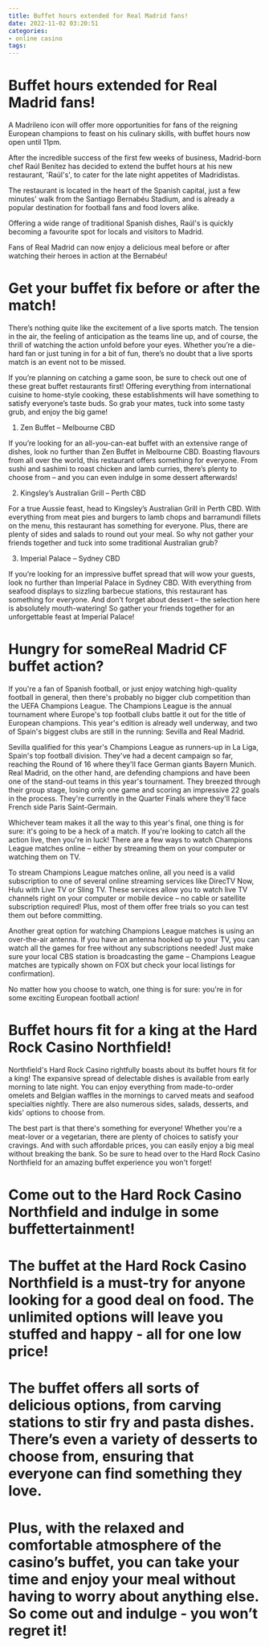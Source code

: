 ```yaml
---
title: Buffet hours extended for Real Madrid fans!
date: 2022-11-02 03:20:51
categories:
- online casino
tags:
---
```



#  Buffet hours extended for Real Madrid fans!

A Madrileno icon will offer more opportunities for fans of the reigning European champions to feast on his culinary skills, with buffet hours now open until 11pm.

After the incredible success of the first few weeks of business, Madrid-born chef Raúl Benítez has decided to extend the buffet hours at his new restaurant, 'Raúl's', to cater for the late night appetites of Madridistas.

The restaurant is located in the heart of the Spanish capital, just a few minutes' walk from the Santiago Bernabéu Stadium, and is already a popular destination for football fans and food lovers alike.

Offering a wide range of traditional Spanish dishes, Raúl's is quickly becoming a favourite spot for locals and visitors to Madrid.

Fans of Real Madrid can now enjoy a delicious meal before or after watching their heroes in action at the Bernabéu!

#  Get your buffet fix before or after the match!

There’s nothing quite like the excitement of a live sports match. The tension in the air, the feeling of anticipation as the teams line up, and of course, the thrill of watching the action unfold before your eyes. Whether you’re a die-hard fan or just tuning in for a bit of fun, there’s no doubt that a live sports match is an event not to be missed.

If you’re planning on catching a game soon, be sure to check out one of these great buffet restaurants first! Offering everything from international cuisine to home-style cooking, these establishments will have something to satisfy everyone’s taste buds. So grab your mates, tuck into some tasty grub, and enjoy the big game!

1. Zen Buffet – Melbourne CBD

If you’re looking for an all-you-can-eat buffet with an extensive range of dishes, look no further than Zen Buffet in Melbourne CBD. Boasting flavours from all over the world, this restaurant offers something for everyone. From sushi and sashimi to roast chicken and lamb curries, there’s plenty to choose from – and you can even indulge in some dessert afterwards!

2. Kingsley’s Australian Grill – Perth CBD

For a true Aussie feast, head to Kingsley’s Australian Grill in Perth CBD. With everything from meat pies and burgers to lamb chops and barramundi fillets on the menu, this restaurant has something for everyone. Plus, there are plenty of sides and salads to round out your meal. So why not gather your friends together and tuck into some traditional Australian grub?

3. Imperial Palace – Sydney CBD

If you’re looking for an impressive buffet spread that will wow your guests, look no further than Imperial Palace in Sydney CBD. With everything from seafood displays to sizzling barbecue stations, this restaurant has something for everyone. And don’t forget about dessert – the selection here is absolutely mouth-watering! So gather your friends together for an unforgettable feast at Imperial Palace!

#  Hungry for someReal Madrid CF buffet action?

If you're a fan of Spanish football, or just enjoy watching high-quality football in general, then there's probably no bigger club competition than the UEFA Champions League. The Champions League is the annual tournament where Europe's top football clubs battle it out for the title of European champions. This year's edition is already well underway, and two of Spain's biggest clubs are still in the running: Sevilla and Real Madrid. 

Sevilla qualified for this year's Champions League as runners-up in La Liga, Spain's top football division. They've had a decent campaign so far, reaching the Round of 16 where they'll face German giants Bayern Munich. Real Madrid, on the other hand, are defending champions and have been one of the stand-out teams in this year's tournament. They breezed through their group stage, losing only one game and scoring an impressive 22 goals in the process. They're currently in the Quarter Finals where they'll face French side Paris Saint-Germain. 

Whichever team makes it all the way to this year's final, one thing is for sure: it's going to be a heck of a match. If you're looking to catch all the action live, then you're in luck! There are a few ways to watch Champions League matches online – either by streaming them on your computer or watching them on TV.

To stream Champions League matches online, all you need is a valid subscription to one of several online streaming services like DirecTV Now, Hulu with Live TV or Sling TV. These services allow you to watch live TV channels right on your computer or mobile device – no cable or satellite subscription required! Plus, most of them offer free trials so you can test them out before committing. 

Another great option for watching Champions League matches is using an over-the-air antenna. If you have an antenna hooked up to your TV, you can watch all the games for free without any subscriptions needed! Just make sure your local CBS station is broadcasting the game – Champions League matches are typically shown on FOX but check your local listings for confirmation). 

No matter how you choose to watch, one thing is for sure: you're in for some exciting European football action!

#  Buffet hours fit for a king at the Hard Rock Casino Northfield!

Northfield's Hard Rock Casino rightfully boasts about its buffet hours fit for a king! The expansive spread of delectable dishes is available from early morning to late night. You can enjoy everything from made-to-order omelets and Belgian waffles in the mornings to carved meats and seafood specialties nightly. There are also numerous sides, salads, desserts, and kids' options to choose from.

The best part is that there's something for everyone! Whether you're a meat-lover or a vegetarian, there are plenty of choices to satisfy your cravings. And with such affordable prices, you can easily enjoy a big meal without breaking the bank. So be sure to head over to the Hard Rock Casino Northfield for an amazing buffet experience you won't forget!

#  Come out to the Hard Rock Casino Northfield and indulge in some buffettertainment!

# The buffet at the Hard Rock Casino Northfield is a must-try for anyone looking for a good deal on food. The unlimited options will leave you stuffed and happy - all for one low price!

# The buffet offers all sorts of delicious options, from carving stations to stir fry and pasta dishes. There’s even a variety of desserts to choose from, ensuring that everyone can find something they love.

# Plus, with the relaxed and comfortable atmosphere of the casino’s buffet, you can take your time and enjoy your meal without having to worry about anything else. So come out and indulge - you won’t regret it!
